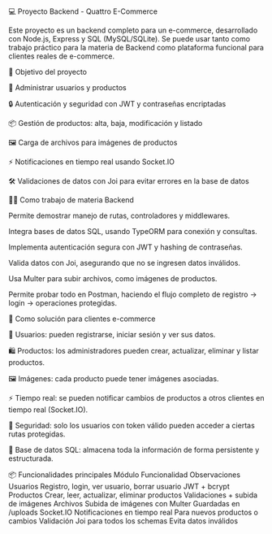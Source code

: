 💻 Proyecto Backend - Quattro E-Commerce

Este proyecto es un backend completo para un e-commerce, desarrollado con Node.js, Express y SQL (MySQL/SQLite).
Se puede usar tanto como trabajo práctico para la materia de Backend como plataforma funcional para clientes reales de e-commerce.

📝 Objetivo del proyecto

💾 Administrar usuarios y productos

🔒 Autenticación y seguridad con JWT y contraseñas encriptadas

📦 Gestión de productos: alta, baja, modificación y listado

🖼 Carga de archivos para imágenes de productos

⚡ Notificaciones en tiempo real usando Socket.IO

🛠 Validaciones de datos con Joi para evitar errores en la base de datos

👨‍🏫 Como trabajo de materia Backend

Permite demostrar manejo de rutas, controladores y middlewares.

Integra bases de datos SQL, usando TypeORM para conexión y consultas.

Implementa autenticación segura con JWT y hashing de contraseñas.

Valida datos con Joi, asegurando que no se ingresen datos inválidos.

Usa Multer para subir archivos, como imágenes de productos.

Permite probar todo en Postman, haciendo el flujo completo de registro → login → operaciones protegidas.

🛒 Como solución para clientes e-commerce

👤 Usuarios: pueden registrarse, iniciar sesión y ver sus datos.

🛍 Productos: los administradores pueden crear, actualizar, eliminar y listar productos.

🖼 Imágenes: cada producto puede tener imágenes asociadas.

⚡ Tiempo real: se pueden notificar cambios de productos a otros clientes en tiempo real (Socket.IO).

🔐 Seguridad: solo los usuarios con token válido pueden acceder a ciertas rutas protegidas.

💾 Base de datos SQL: almacena toda la información de forma persistente y estructurada.

📦 Funcionalidades principales
Módulo	Funcionalidad	Observaciones
Usuarios	Registro, login, ver usuario, borrar usuario	JWT + bcrypt
Productos	Crear, leer, actualizar, eliminar productos	Validaciones + subida de imágenes
Archivos	Subida de imágenes con Multer	Guardadas en /uploads
Socket.IO	Notificaciones en tiempo real	Para nuevos productos o cambios
Validación	Joi para todos los schemas	Evita datos inválidos

